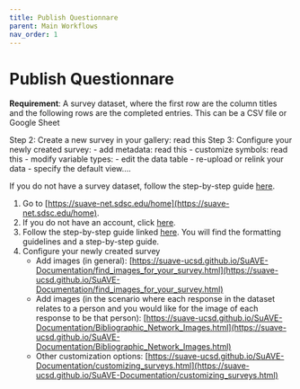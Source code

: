 ```yaml
---
title: Publish Questionnare
parent: Main Workflows
nav_order: 1
---
```


# Publish Questionnare

**Requirement**: A survey dataset, where the first row are the column titles and the following rows are the completed entries. This can be a CSV file or Google Sheet


Step 2: Create a new survey in your gallery: read this
Step 3: Configure your newly created survey:
                - add metadata: read this
                - customize symbols: read this
                - modify variable types:
                - edit the data table
                - re-upload or relink your data
                - specify the default view….

If you do not have a survey dataset, follow the step-by-step guide [here]().

1. Go to [https://suave-net.sdsc.edu/home](https://suave-net.sdsc.edu/home).
2. If you do not have an account, click [here](https://suave-ucsd.github.io/SuAVE-Documentation/create_account.html).
3. Follow the step-by-step guide linked [here](https://suave-ucsd.github.io/SuAVE-Documentation/create_configure_data.html). You will find the formatting guidelines and a step-by-step guide.
4. Configure your newly created survey
    - Add images (in general): [https://suave-ucsd.github.io/SuAVE-Documentation/find_images_for_your_survey.html](https://suave-ucsd.github.io/SuAVE-Documentation/find_images_for_your_survey.html)
    - Add images (in the scenario where each response in the dataset relates to a person and you would like for the image of each response to be that person): [https://suave-ucsd.github.io/SuAVE-Documentation/Bibliographic_Network_Images.html](https://suave-ucsd.github.io/SuAVE-Documentation/Bibliographic_Network_Images.html)
    - Other customization options: [https://suave-ucsd.github.io/SuAVE-Documentation/customizing_surveys.html](https://suave-ucsd.github.io/SuAVE-Documentation/customizing_surveys.html)


